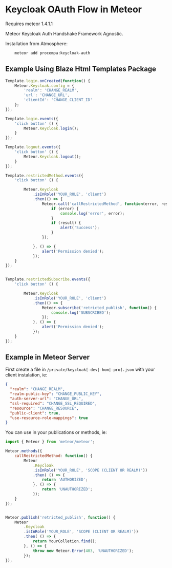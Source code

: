 Keycloak OAuth Flow in Meteor
=============================================
Requires meteor 1.4.1.1

Meteor Keycloak Auth Handshake Framework Agnostic.

Installation from Atmosphere:
```bash
  	meteor add procempa:keycloak-auth
```


Example Using Blaze Html Templates Package
-----------------------------------------------

```javascript
Template.login.onCreated(function() {
	Meteor.Keycloak.config = {
		'realm': 'CHANGE_REALM',
		'url': 'CHANGE_URL',
		'clientId': 'CHANGE_CLIENT_ID'
	};
});

Template.login.events({
	'click button' () {
		Meteor.Keycloak.login();
	}
});

Template.logout.events({
	'click button' () {
		Meteor.Keycloak.logout();
	}
});

Template.restrictedMethod.events({
	'click button' () {

		Meteor.Keycloak
			.isInRole('YOUR_ROLE', 'client')
			.then(() => {
				Meteor.call('callRestrictedMethod', function(error, result) {
					if (error) {
						console.log('error', error);
					}
					if (result) {
						alert('Success');
					}
				});

			}, () => {
				alert('Permission denied');
			});
	}
});


Template.restrictedSubscribe.events({
	'click button' () {

		Meteor.Keycloak
			.isInRole('YOUR_ROLE', 'client')
			.then(() => {
				Meteor.subscribe('retricted_publish', function() {
					console.log('SUBSCRIBED');
				});
			}, () => {
				alert('Permission denied');
			});
	}
});

```

Example in Meteor Server
-----------------------------------------------

First create a file in ```/private/keycloak[-dev|-hom|-pro].json``` with your client instalation, ie:

```json
{
  "realm": "CHANGE_REALM",
  "realm-public-key": "CHANGE_PUBLIC_KEY",
  "auth-server-url": "CHANGE_URL",
  "ssl-required": "CHANGE_SSL_REQUIRED",
  "resource": "CHANGE_RESOURCE",
  "public-client": true,
  "use-resource-role-mappings": true
}
```

You can use in your publications or methods, ie:

```javascript
import { Meteor } from 'meteor/meteor';

Meteor.methods({
	callRestrictedMethod: function() {
		Meteor
			.Keycloak
			.isInRole('YOUR_ROLE', 'SCOPE (CLIENT OR REALM)'))
			.then( () => {
				return 'AUTHORIZED';
			}, () => {
				return 'UNAUTHORIZED';
			});
	}
});


Meteor.publish('retricted_publish', function() {
	Meteor
		.Keycloak
		.isInRole('YOUR_ROLE', 'SCOPE (CLIENT OR REALM)'))
		.then( () => {
			return YourColletion.find();
		}, () => {
			throw new Meteor.Error(403, 'UNAUTHORIZED');
		});
});
```
